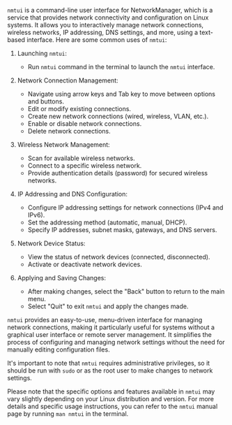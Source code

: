 `nmtui` is a command-line user interface for NetworkManager, which is a service that provides network connectivity and configuration on Linux systems. It allows you to interactively manage network connections, wireless networks, IP addressing, DNS settings, and more, using a text-based interface. Here are some common uses of `nmtui`:

1. Launching `nmtui`:
   - Run `nmtui` command in the terminal to launch the `nmtui` interface.

2. Network Connection Management:
   - Navigate using arrow keys and Tab key to move between options and buttons.
   - Edit or modify existing connections.
   - Create new network connections (wired, wireless, VLAN, etc.).
   - Enable or disable network connections.
   - Delete network connections.

3. Wireless Network Management:
   - Scan for available wireless networks.
   - Connect to a specific wireless network.
   - Provide authentication details (password) for secured wireless networks.

4. IP Addressing and DNS Configuration:
   - Configure IP addressing settings for network connections (IPv4 and IPv6).
   - Set the addressing method (automatic, manual, DHCP).
   - Specify IP addresses, subnet masks, gateways, and DNS servers.

5. Network Device Status:
   - View the status of network devices (connected, disconnected).
   - Activate or deactivate network devices.

6. Applying and Saving Changes:
   - After making changes, select the "Back" button to return to the main menu.
   - Select "Quit" to exit `nmtui` and apply the changes made.

`nmtui` provides an easy-to-use, menu-driven interface for managing network connections, making it particularly useful for systems without a graphical user interface or remote server management. It simplifies the process of configuring and managing network settings without the need for manually editing configuration files.

It's important to note that `nmtui` requires administrative privileges, so it should be run with `sudo` or as the root user to make changes to network settings.

Please note that the specific options and features available in `nmtui` may vary slightly depending on your Linux distribution and version. For more details and specific usage instructions, you can refer to the `nmtui` manual page by running `man nmtui` in the terminal.